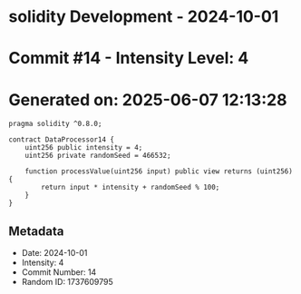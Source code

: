 ﻿# solidity Development - 2024-10-01
# Commit #14 - Intensity Level: 4
# Generated on: 2025-06-07 12:13:28
```solidity
pragma solidity ^0.8.0;

contract DataProcessor14 {
    uint256 public intensity = 4;
    uint256 private randomSeed = 466532;

    function processValue(uint256 input) public view returns (uint256) {
        return input * intensity + randomSeed % 100;
    }
}
```
## Metadata
- Date: 2024-10-01
- Intensity: 4
- Commit Number: 14
- Random ID: 1737609795
